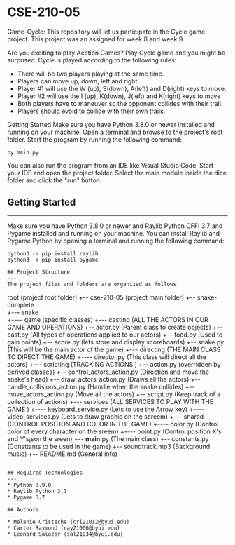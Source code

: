 # CSE-210-05
Game-Cycle: This repository will let us participate in the Cycle game project. This project was an assigned for week 8 and week 9.

Are you exciting to play Acction Games? Play Cycle game and you might be surprised. 
Cycle is played according to the following rules:
- There will be two players playing at the same time.
- Players can move up, down, left and right.
- Player #1 will use the W (up), S(down), A(left) and D(right) keys to move.
- Player #2 will use the I (up), K(down), J(left) and K(right) keys to move
- Both players have to maneuver so the opponent collides with their trail. 
- Players should evoid to collide with their own trails.


Getting Started Make sure you have Python 3.8.0 or newer installed and running on your machine. Open a terminal and browse to the project's root folder. Start the program by running the following command:
```
py main.py
``` 
You can also run the program from an IDE like Visual Studio Code. Start your IDE and open the project folder. Select the main module inside the dice folder and click the "run" button.

## Getting Started
---
Make sure you have Python 3.8.0 or newer and Raylib Python CFFI 3.7 and Pygame installed and running on your machine. You can install Raylib and Pygame Python by opening a terminal and running the following command:
```
python3 -m pip install raylib
python3 -m pip install pygame

## Project Structure
---
The project files and folders are organized as follows:
```
root                        (project root folder)
+-- cse-210-05              (project main folder)
  +-- snake-complete        
    +--- snake		    
      +---- game	    (specific classes)
        +--- casting        (ALL THE ACTORS IN OUR GAME AND OPERATIONS)
	  +-- actor.py      (Parent class to create objects)
	  +-- cast.py       (All types of operations applied to our actors) 
	  +-- food.py       (Used to gain points) 
	  +-- score.py      (lets store and display scoreboards) 
	  +-- snake.py      (This will be the main actor of the game) 
    	+--- directing      (THE MAIN CLASS TO DIRECT THE GAME)
  	  +---- director.py (This class will direct all the actors)
   	+--- scripting      (TRACKING ACTIONS )
	  +-- action.py     		(overridden by derived classes)
	  +-- control_actors_action.py  (Direction and move the snake's head)
	  +-- draw_actors_action.py     (Draws all the actors)
	  +-- handle_collisions_action.py (Handle when the snake collides)
	  +-- move_actors_action.py     (Move all the actors)
	  +-- script.py               (Keep track of a collection of actions)
  	+--- services                   (ALL SERVICES TO PLAY WITH THE GAME )
  	  +---- keyboard_service.py     (Lets to use the Arrow key)
	  +---- video_services.py       (Lets to draw graphic on the screem)
 	+--- shared           (CONTROL POSITION AND COLOR IN THE GAME)
	  +---- color.py      (Control color of every character on the sreem)
	  +---- point.py      (Control position X's and Y's¡son the sreen)
      +-- __main__.py           (The main class)
      +-- constants.py          (Consttants to be used in the game)
      +-- soundtrack.mp3        (Background music)
    +-- README.md               (General info)
```

## Required Technologies
---
* Python 3.9.0
* Raylib Python 3.7
* Pygame 3.7

## Authors
---
* Melanie Cristeche (cri21012@byui.edu)
* Carter Raymond (ray21006@byui.edu)
* Leonard Salazar (sal21034@byui.edu)
